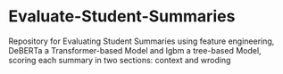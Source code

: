 # Evaluate-Student-Summaries
Repository for Evaluating Student Summaries using feature engineering, DeBERTa a Transformer-based Model and lgbm a tree-based Model, scoring each summary in two sections: context and wroding
